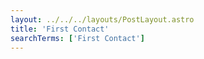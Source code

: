 ```yaml
---
layout: ../../../layouts/PostLayout.astro
title: 'First Contact'
searchTerms: ['First Contact']
---
```

